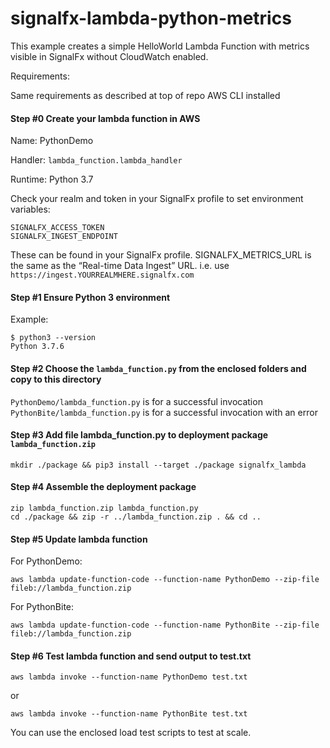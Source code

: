 # signalfx-lambda-python-metrics

This example creates a simple HelloWorld Lambda Function with metrics visible in SignalFx without CloudWatch enabled.

Requirements:

Same requirements as described at top of repo
AWS CLI installed 

#### Step #0 Create your lambda function in AWS

Name: PythonDemo

Handler: ```lambda_function.lambda_handler```

Runtime: Python 3.7

Check your realm and token in your SignalFx profile to set environment variables:
```
SIGNALFX_ACCESS_TOKEN
SIGNALFX_INGEST_ENDPOINT
```
These can be found in your SignalFx profile. SIGNALFX_METRICS_URL is the same as the “Real-time Data Ingest” URL.
i.e. use ```https://ingest.YOURREALMHERE.signalfx.com```

#### Step #1 Ensure Python 3 environment

Example:
```
$ python3 --version
Python 3.7.6
```
#### Step #2 Choose the  ```lambda_function.py``` from the enclosed folders and copy to this directory

```PythonDemo/lambda_function.py``` is for a successful invocation
```PythonBite/lambda_function.py``` is for a successful invocation with an error

#### Step #3 Add file lambda_function.py to deployment package ```lambda_function.zip```
```
mkdir ./package && pip3 install --target ./package signalfx_lambda
```
#### Step #4 Assemble the deployment package
```
zip lambda_function.zip lambda_function.py
cd ./package && zip -r ../lambda_function.zip . && cd ..
```
#### Step #5 Update lambda function

For PythonDemo:
```
aws lambda update-function-code --function-name PythonDemo --zip-file fileb://lambda_function.zip
```

For PythonBite:
```
aws lambda update-function-code --function-name PythonBite --zip-file fileb://lambda_function.zip
```
#### Step #6 Test lambda function and send output to test.txt
```
aws lambda invoke --function-name PythonDemo test.txt
```
or
```
aws lambda invoke --function-name PythonBite test.txt
```

You can use the enclosed load test scripts to test at scale.
